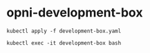 # opni-development-box

```
kubectl apply -f development-box.yaml

kubectl exec -it development-box bash
```